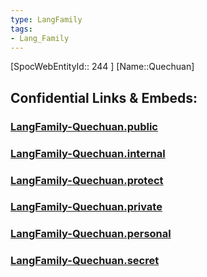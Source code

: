 ```yaml
---
type: LangFamily
tags: 
- Lang_Family
---
```

[SpocWebEntityId:: 244 ]
[Name::Quechuan]


## Confidential Links & Embeds: 

### [LangFamily-Quechuan.public](/_public\Language\Lang~Family/LangFamily-Quechuan.public.md) 

### [LangFamily-Quechuan.internal](/_internal\Language\Lang~Family/LangFamily-Quechuan.internal.md) 

### [LangFamily-Quechuan.protect](/_protect\Language\Lang~Family/LangFamily-Quechuan.protect.md) 

### [LangFamily-Quechuan.private](/_private\Language\Lang~Family/LangFamily-Quechuan.private.md) 

### [LangFamily-Quechuan.personal](/_personal\Language\Lang~Family/LangFamily-Quechuan.personal.md) 

### [LangFamily-Quechuan.secret](/_secret\Language\Lang~Family/LangFamily-Quechuan.secret.md)


